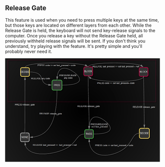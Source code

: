 
## Release Gate

This feature is used when you need to press multiple keys at the same time, but those keys are located on different layers from each other. While the Release Gate is held, the keyboard will not send key-release signals to the computer. Once you release a key without the Release Gate held, all previously withheld release signals will be sent. If you don't think you understand, try playing with the feature. It's pretty simple and you'll probably never need it.  

![release_gate_state_machine](https://github.com/tomsadowski/qmk_firmware/blob/master/users/tomsadowski/doc/release_gate_state_machine.jpg)  
